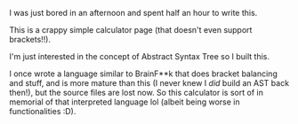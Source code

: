 I was just bored in an afternoon and spent half an hour to write this.

This is a crappy simple calculator page (that doesn't even support brackets!!).

I'm just interested in the concept of Abstract Syntax Tree so I built this.

I once wrote a language similar to BrainF**k that does bracket balancing and stuff, and is more mature than this
(I never knew I _did_ build an AST back then!), but the source files are lost now. So this calculator
is sort of in memorial of that interpreted language lol (albeit being worse in functionalities :D).
